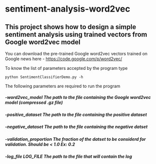 # sentiment-analysis-word2vec

## This project shows how to design a simple sentiment analysis using trained vectors from Google word2vec model

You can download the pre-trained Google word2vec vectors trained on Google news here - https://code.google.com/p/word2vec/

To know the list of parameters accepted by the program type

    python SentimentClassifierDemo.py -h
    
The following parameters are required to run the program

##### -word2vec_model  The path to the file containing the Google word2vec model (compressed .gz file)
##### -positive_dataset The path to the file containing the positive dataset
##### -negative_dataset The path to the file containing the negative datset
##### -validation_proportion The fraction of the datset to be considerd for validation. Should be < 1.0 Ex: 0.2
##### -log_file LOG_FILE The path to the file that will contain the log
    



